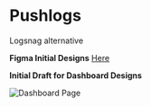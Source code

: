 # Pushlogs

Logsnag alternative

**Figma Initial Designs** [Here](https://www.figma.com/design/Q13d6foUiwubGFKUBIshuJ/Untitled?node-id=0%3A1&t=SA47P8FASpFqRv6O-1)

**Initial Draft for Dashboard Designs**

![Dashboard Page](https://github.com/yatharth1706/pushlogs/assets/32243289/a20d9afe-d3e7-4376-8db3-6971ca6b8ba9)
